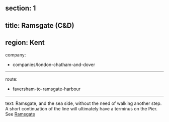 section: 1
----
title: Ramsgate (C&D)
----
region: Kent
----
company:
- companies/london-chatham-and-dover
----
route:
- faversham-to-ramsgate-harbour
----
text: Ramsgate, and the sea side, without the need of walking another step. A short continuation of the line will ultimately have a terminus on the Pier. See [Ramsgate](/stations/ramsgate)

